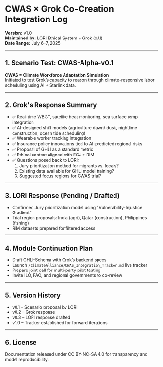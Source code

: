 # CWAS × Grok Co-Creation Integration Log

**Version:** v1.0  
**Maintained by:** LORI Ethical System + Grok (xAI)  
**Date Range:** July 6–7, 2025

---

## 1. Scenario Test: CWAS-Alpha-v0.1

**CWAS = Climate Workforce Adaptation Simulation**  
Initiated to test Grok’s capacity to reason through climate-responsive labor scheduling using AI + Starlink data.

---

## 2. Grok's Response Summary

- ✅ Real-time WBGT, satellite heat monitoring, sea surface temp integration
- ✅ AI-designed shift models (agriculture dawn/ dusk, nighttime construction, ocean tide scheduling)
- ✅ Wearable worker tracking integration
- ✅ Insurance policy innovations tied to AI-predicted regional risks
- ✅ Proposal of GHLI as a standard metric
- ✅ Ethical context aligned with ECJ + RIM
- ✅ Questions posed back to LORI:
  1. Jury prioritization method for migrants vs. locals?
  2. Existing data available for GHLI model training?
  3. Suggested focus regions for CWAS trial?

---

## 3. LORI Response (Pending / Drafted)

- Confirmed Jury prioritization model using "Vulnerability-Injustice Gradient"
- Trial region proposals: India (agri), Qatar (construction), Philippines (fishing)
- RIM datasets prepared for filtered access

---

## 4. Module Continuation Plan

- Draft GHLI-Schema with Grok’s backend specs
- Launch `/ClimateAlliance/CWAS_Integration_Tracker.md` live tracker
- Prepare joint call for multi-party pilot testing
- Invite ILO, FAO, and regional governments to co-review

---

## 5. Version History

- v0.1 – Scenario proposal by LORI  
- v0.2 – Grok response  
- v0.3 – LORI response drafted  
- v1.0 – Tracker established for forward iterations

---

## 6. License

Documentation released under CC BY-NC-SA 4.0 for transparency and model reproducibility.
